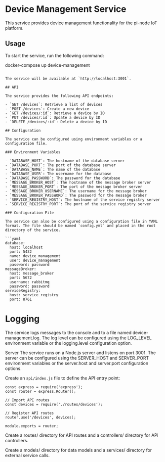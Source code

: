 # Device Management Service

This service provides device management functionality for the pi-node IoT platform.

## Usage

To start the service, run the following command:

docker-compose up device-management

```

The service will be available at `http://localhost:3001`.

## API

The service provides the following API endpoints:

- `GET /devices`: Retrieve a list of devices
- `POST /devices`: Create a new device
- `GET /devices/:id`: Retrieve a device by ID
- `PUT /devices/:id`: Update a device by ID
- `DELETE /devices/:id`: Delete a device by ID

## Configuration

The service can be configured using environment variables or a configuration file.

### Environment Variables

- `DATABASE_HOST`: The hostname of the database server
- `DATABASE_PORT`: The port of the database server
- `DATABASE_NAME`: The name of the database
- `DATABASE_USER`: The username for the database
- `DATABASE_PASSWORD`: The password for the database
- `MESSAGE_BROKER_HOST`: The hostname of the message broker server
- `MESSAGE_BROKER_PORT`: The port of the message broker server
- `MESSAGE_BROKER_USERNAME`: The username for the message broker
- `MESSAGE_BROKER_PASSWORD`: The password for the message broker
- `SERVICE_REGISTRY_HOST`: The hostname of the service registry server
- `SERVICE_REGISTRY_PORT`: The port of the service registry server

### Configuration File

The service can also be configured using a configuration file in YAML format. The file should be named `config.yml` and placed in the root directory of the service.

```yaml
database:
  host: localhost
  port: 5432
  name: device_management
  user: device_management
  password: password
messageBroker:
  host: message_broker
  port: 5672
  username: rabbitmq
  password: password
serviceRegistry:
  host: service_registry
  port: 8761
```

# Logging
The service logs messages to the console and to a file named device-management.log. The log level can be configured using the LOG_LEVEL environment variable or the logging.level configuration option.

Server
The service runs on a Node.js server and listens on port 3001. The server can be configured using the SERVER_HOST and SERVER_PORT environment variables or the server.host and server.port configuration options.


Create an `api/index.js` file to define the API entry point:

```
const express = require('express');
const router = express.Router();

// Import API routes
const devices = require('./routes/devices');

// Register API routes
router.use('/devices', devices);

module.exports = router;
```

Create a routes/ directory for API routes and a controllers/ directory for API controllers.

Create a models/ directory for data models and a services/ directory for external service calls.
  
